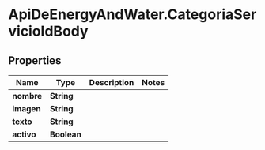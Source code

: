 # ApiDeEnergyAndWater.CategoriaServicioIdBody

## Properties
Name | Type | Description | Notes
------------ | ------------- | ------------- | -------------
**nombre** | **String** |  | 
**imagen** | **String** |  | 
**texto** | **String** |  | 
**activo** | **Boolean** |  | 
